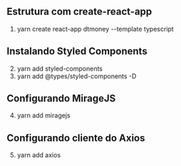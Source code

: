 ## Estrutura com create-react-app
1. yarn create react-app dtmoney --template typescript

## Instalando Styled Components
2. yarn add styled-components
3. yarn add @types/styled-components -D

## Configurando MirageJS
4. yarn add miragejs

## Configurando cliente do Axios
5. yarn add axios